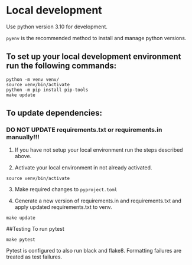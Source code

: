 # Local development

Use python version 3.10 for development.  

`pyenv` is the recommended method to install and manage python versions.

## To set up your local development environment run the following commands: 
```
python -m venv venv/
source venv/bin/activate
python -m pip install pip-tools
make update
```

## To update dependencies:
### DO NOT UPDATE requirements.txt or requirements.in manually!!!

1. If you have not setup your local environment run the steps described above.
  
2.  Activate your local environment in not already activated.
```
source venv/bin/activate
```
3. Make required changes to `pyproject.toml`
   
4. Generate a new version of requirements.in and requirements.txt and apply updated requirements.txt to venv.
```
make update
```

##Testing
To run pytest
```
make pytest
```

Pytest is configured to also run black and flake8.  Formatting failures are treated as test failures.